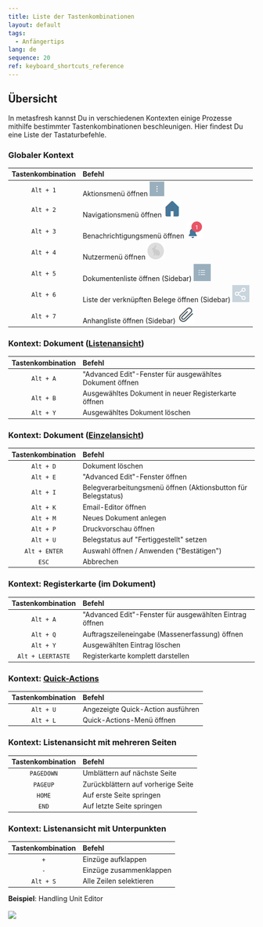 ```yaml
---
title: Liste der Tastenkombinationen
layout: default
tags:
  - Anfängertips
lang: de
sequence: 20
ref: keyboard_shortcuts_reference
---
```


## Übersicht
In metasfresh kannst Du in verschiedenen Kontexten einige Prozesse mithilfe bestimmter Tastenkombinationen beschleunigen. Hier findest Du eine Liste der Tastaturbefehle.

### Globaler Kontext

| Tastenkombination     | Befehl     |
| :--------------------: | :----------- |
| `Alt + 1` | Aktionsmenü öffnen ![](assets/actionsmenu_WebUI.png) |
| `Alt + 2` | Navigationsmenü öffnen ![](assets/Menu_House_WebUI.png) |
| `Alt + 3` | Benachrichtigungsmenü öffnen ![](assets/NotificationBell_WebUI.png) |
| `Alt + 4` |  Nutzermenü öffnen ![](assets/UserMenu_Rabbit_WebUI.png) |
| `Alt + 5` | Dokumentenliste öffnen (Sidebar) ![](assets/Sidebar_Icon_WebUI.png) |
| `Alt + 6` | Liste der verknüpften Belege öffnen (Sidebar) ![](assets/related_docs_fork.png) |
| `Alt + 7` | Anhangliste öffnen (Sidebar) ![](assets/Attachment_clip.png) |

### Kontext: Dokument ([Listenansicht](Ansichten))

| Tastenkombination     | Befehl     |
| :--------------------: | :----------- |
| `Alt + A` | "Advanced Edit"-Fenster für ausgewähltes Dokument öffnen |
| `Alt + B` | Ausgewähltes Dokument in neuer Registerkarte öffnen |
| `Alt + Y` | Ausgewähltes Dokument löschen |

### Kontext: Dokument ([Einzelansicht](Ansichten))

| Tastenkombination     | Befehl     |
| :--------------------: | :----------- |
| `Alt + D` | Dokument löschen |
| `Alt + E` | "Advanced Edit"-Fenster öffnen |
| `Alt + I` | Belegverarbeitungsmenü öffnen (Aktionsbutton für Belegstatus) |
| `Alt + K` | Email-Editor öffnen |
| `Alt + M` | Neues Dokument anlegen |
| `Alt + P` | Druckvorschau öffnen |
| `Alt + U` | Belegstatus auf "Fertiggestellt" setzen |
| `Alt + ENTER` | Auswahl öffnen / Anwenden ("Bestätigen") |
| `ESC` | Abbrechen |

### Kontext: Registerkarte (im Dokument)

| Tastenkombination     | Befehl     |
| :--------------------: | :----------- |
| `Alt + A` | "Advanced Edit"-Fenster für ausgewählten Eintrag öffnen |
| `Alt + Q` | Auftragszeileneingabe (Massenerfassung) öffnen |
| `Alt + Y` | Ausgewählten Eintrag löschen |
| `Alt + LEERTASTE` | Registerkarte komplett darstellen |

### Kontext: [Quick-Actions](AktionStarten)

| Tastenkombination     | Befehl     |
| :--------------------: | :----------- |
| `Alt + U` | Angezeigte Quick-Action ausführen |
| `Alt + L` | Quick-Actions-Menü öffnen |

### Kontext: Listenansicht mit mehreren Seiten

| Tastenkombination     | Befehl     |
| :--------------------: | :----------- |
| `PAGEDOWN` | Umblättern auf nächste Seite |
| `PAGEUP` | Zurückblättern auf vorherige Seite |
| `HOME` | Auf erste Seite springen |
| `END` | Auf letzte Seite springen |

### Kontext: Listenansicht mit Unterpunkten

| Tastenkombination     | Befehl     |
| :--------------------: | :----------- |
| `+` | Einzüge aufklappen |
| `-` | Einzüge zusammenklappen |
| `Alt + S` | Alle Zeilen selektieren |

**Beispiel**: Handling Unit Editor<br><br>
![](assets/Listenansicht_aus-einklappen_selektieren.gif)
